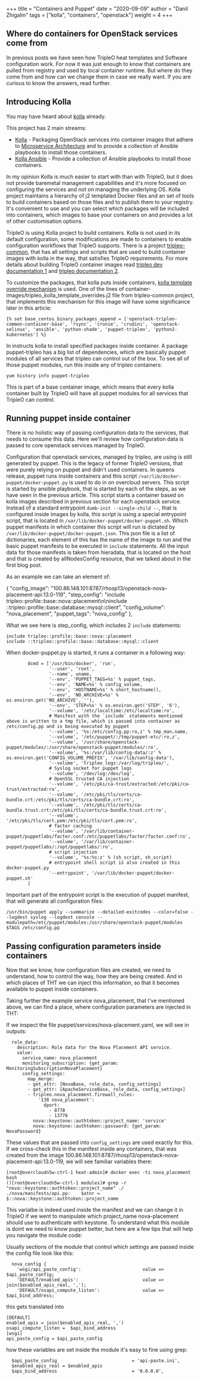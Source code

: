 +++
title = "Containers and Puppet"
date = "2020-09-09"
author = "Danil Zhigalin"
tags = ["kolla", "containers", "openstack"]
weight = 4
+++

## Where do containers for OpenStack services come from

In previous posts we have seen how TripleO heat templates and Software configuration work. For now it was just enough to know that containers are pulled from registry and used by local container runtime. But where do they come from and how can we change them in case we really want. If you are curious to know the answers, read further.

## Introducing Kolla

You may have heard about [kolla](https://github.com/openstack/kolla) already. 

This project has 2 main streams:
* [Kolla](https://opendev.org/openstack/kolla) - Packaging OpenStack services into container images that adhere to [Microservice Architecture](https://microservices.io/index.html) and to provide a collection of Ansible playbooks to install those containers.
* [Kolla Ansible](https://opendev.org/openstack/kolla-ansible) - Provide a collection of Ansible playbooks to install those containers.

In my opinion Kolla is much easier to start with than with TripleO, but it does not provide baremetal management capabilities and it's more focused on configuring the services and not on managing the underlying OS. Kolla project maintains a hierarchy of j2 templated Docker files and an set of tools to build containers based on those files and to publish them to your registry. It's convenient to use and you can select which packages will be included into containers, which images to base your containers on and provides a lot of other customisation options.

TripleO is using Kolla project to build containers. Kolla is not used in its default configuration, some modifications are made to containers to enable configuration workflows that TripleO supports. There is a project [tripleo-common](https://opendev.org/openstack/tripleo-common), that has all settings and scripts that are used to build container images with kolla in the way, that satisfies TripleO requirements. For more details about building TripleO container images read [tripleo dev documentation 1](https://docs.openstack.org/tripleo-docs/latest/developer/tripleoclient_primer.html) and [tripleo documentation 2](https://docs.openstack.org/project-deploy-guide/tripleo-docs/latest/deployment/3rd_party.html). 

To customize the packages, that kolla puts inside containers, [kolla template override mechanism](https://docs.openstack.org/kolla/latest/admin/image-building.html#dockerfile-customisation) is used. One of the lines of container-images/tripleo_kolla_template_overrides.j2 file from tripleo-common project, that implements this mechanism for this image will have some significance later in this article:

```
{% set base_centos_binary_packages_append = ['openstack-tripleo-common-container-base', 'rsync', 'cronie', 'crudini', 'openstack-selinux', 'ansible', 'python-shade', 'puppet-tripleo', 'python2-kubernetes'] %}
```

In instructs kolla to install specified packages inside container. A package puppet-tripleo has a big list of dependencies, which are basically puppet modules of all services that tripleo can control out of the box. To see all of those puppet modules, run this inside any of tripleo containers:

```
yum history info puppet-tripleo
```

This is part of a base container image, which means that every kolla container built by TripleO will have all puppet modules for all services that TripleO can control.

## Running puppet inside container

There is no holistic way of passing configuration data to the services, that needs to consume this data. Here we'll review how configuration data is passed to core openstack services managed by TripleO.

Configuration that openstack services, managed by tripleo, are using is still generated by puppet. This is the legacy of former TripleO versions, that were purely relying on puppet and didn't used containers. In queens release, puppet runs inside containers and this script `/var/lib/docker-puppet/docker-puppet.py` is used to do in on overcloud servers. This script is started by ansible playbook, that is started by each of the steps, as we have seen in the previous article. This script starts a container based on kolla images described in previous section for each openstack service. Instead of a standard entrypoint `dumb-init --single-child --`, that is configured inside images by kolla, this script is using a special entrypoint script, that is located in `/var/lib/docker-puppet/docker-puppet.sh`. Which puppet manifests in which container this script will run is dictated by `/var/lib/docker-puppet/docker-puppet.json`. This json file is a list of dictionaries, each element of this has the name of the image to run and the basic puppet manifests to be executed in `include` statements. All the input data for those manifests is taken from hieradata, that is located on the host and that is created by allNodesConfig resource, that we talked about in the first blog post.

As an example we can take an element of:

  {
    "config_image": "100.86.148.101:8787/rhosp13/openstack-nova-placement-api:13.0-119",
    "step_config": "include tripleo::profile::base::nova::placement\n\ninclude ::tripleo::profile::base::database::mysql::client",
    "config_volume": "nova_placement",
    "puppet_tags": "nova_config"
  },

What we see here is step_config, which includes 2 `include` statements:

```
include tripleo::profile::base::nova::placement
include ::tripleo::profile::base::database::mysql::client
```

When docker-puppet.py is started, it runs a container in a following way:

```
        dcmd = ['/usr/bin/docker', 'run',
                '--user', 'root',
                '--name', uname,
                '--env', 'PUPPET_TAGS=%s' % puppet_tags,
                '--env', 'NAME=%s' % config_volume,
                '--env', 'HOSTNAME=%s' % short_hostname(),
                '--env', 'NO_ARCHIVE=%s' % os.environ.get('NO_ARCHIVE', ''),
                '--env', 'STEP=%s' % os.environ.get('STEP', '6'),
                '--volume', '/etc/localtime:/etc/localtime:ro',
                # Manifest with the `include` statements mentioned above is written to a tmp file, which is passed into container as /etc/config.pp and is being executed by puppet
                '--volume', '%s:/etc/config.pp:ro,z' % tmp_man.name,
                '--volume', '/etc/puppet/:/tmp/puppet-etc/:ro,z',
                '--volume', '/usr/share/openstack-puppet/modules/:/usr/share/openstack-puppet/modules/:ro',
                '--volume', '%s:/var/lib/config-data/:z' % os.environ.get('CONFIG_VOLUME_PREFIX', '/var/lib/config-data'),
                '--volume', 'tripleo_logs:/var/log/tripleo/',
                # Syslog socket for puppet logs
                '--volume', '/dev/log:/dev/log',
                # OpenSSL trusted CA injection
                '--volume', '/etc/pki/ca-trust/extracted:/etc/pki/ca-trust/extracted:ro',
                '--volume', '/etc/pki/tls/certs/ca-bundle.crt:/etc/pki/tls/certs/ca-bundle.crt:ro',
                '--volume', '/etc/pki/tls/certs/ca-bundle.trust.crt:/etc/pki/tls/certs/ca-bundle.trust.crt:ro',
                '--volume', '/etc/pki/tls/cert.pem:/etc/pki/tls/cert.pem:ro',
                # facter caching
                '--volume', '/var/lib/container-puppet/puppetlabs/facter.conf:/etc/puppetlabs/facter/facter.conf:ro',
                '--volume', '/var/lib/container-puppet/puppetlabs/:/opt/puppetlabs/:ro',
                # script injection
                '--volume', '%s:%s:z' % (sh_script, sh_script) 
                # entrypoint shell script is also created in this docker-puppet.py
                '--entrypoint', '/var/lib/docker-puppet/docker-puppet.sh'
        ]
```


Important part of the entrypoint script is the execution of puppet manifest, that will generate all configuration files:

```
/usr/bin/puppet apply --summarize --detailed-exitcodes --color=false --logdest syslog --logdest console --modulepath=/etc/puppet/modules:/usr/share/openstack-puppet/modules $TAGS /etc/config.pp
```

## Passing configuration parameters inside containers

Now that we know, how configuration files are created, we need to understand, how to control the way, how they are being created. And in which places of THT we can inject this information, so that it becomes available to puppet inside containers.

Taking further the example service nova_placement, that I've mentioned above, we can find a place, where configuration parameters are injected in THT:

If we inspect the file puppet/services/nova-placement.yaml, we will see in outputs:

```
  role_data:
    description: Role data for the Nova Placement API service.
    value:
      service_name: nova_placement
      monitoring_subscription: {get_param: MonitoringSubscriptionNovaPlacement}
      config_settings:
        map_merge:
        - get_attr: [NovaBase, role_data, config_settings]
        - get_attr: [ApacheServiceBase, role_data, config_settings]
        - tripleo.nova_placement.firewall_rules:
            '138 nova_placement':
              dport:
                - 8778
                - 13778
          nova::keystone::authtoken::project_name: 'service'
          nova::keystone::authtoken::password: {get_param: NovaPassword}
```

These values that are passed into `config_settings` are used exactly for this. If we cross-check this in the manifest inside any containers, that was created from the image 100.86.148.101:8787/rhosp13/openstack-nova-placement-api:13.0-119, we will see familiar variables there:


```
[root@overcloudn5w-ctrl-1 heat-admin]# docker exec -ti nova_placement bash
()[root@overcloudn5w-ctrl-1 modules]# grep -r "nova::keystone::authtoken::project_name" ./
./nova/manifests/api.pp:    $atnr = $::nova::keystone::authtoken::project_name
```

This varialbe is indeed used inside the manifest and we can change it in TripleO if we went to manipulate which project_name nova-placement should use to authenticate with keystone. To understand what this module is doint we need to know puppet better, but here are a few tips that will help you navigate the module code:

Usually sections of the module that control which settings are passed inside the config file look like this:

```
  nova_config {
    'wsgi/api_paste_config':                       value => $api_paste_config;
    'DEFAULT/enabled_apis':                        value => join($enabled_apis_real, ',');
    'DEFAULT/osapi_compute_listen':                value => $api_bind_address;
```

this gets translated into 

```
[DEFAULT]
enabled_apis = join($enabled_apis_real, ',')
osapi_compute_listen =  $api_bind_address
[wsgi]
api_paste_config = $api_paste_config
```

how these variables are set inside the module it's easy to fine using grep:

```
  $api_paste_config                            = 'api-paste.ini',
  $enabled_apis_real = $enabled_apis
  $api_bind_address                            = '0.0.0.0',
```
